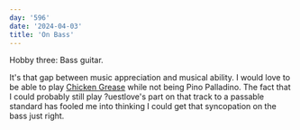 ```yaml
---
day: '596'
date: '2024-04-03'
title: 'On Bass'
---
```


Hobby three: Bass guitar.

It's that gap between music appreciation and musical ability. I would love to be able to play [Chicken Grease](https://www.youtube.com/watch?v=m4XI6LXCsH8) while not being Pino Palladino. The fact that I could probably still play ?uestlove's part on that track to a passable standard has fooled me into thinking I could get that syncopation on the bass just right.
